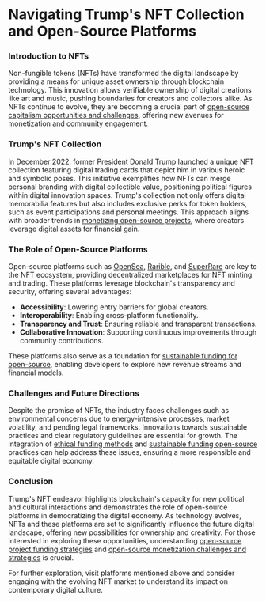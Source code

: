 # Navigating Trump's NFT Collection and Open-Source Platforms

### Introduction to NFTs

Non-fungible tokens (NFTs) have transformed the digital landscape by providing a means for unique asset ownership through blockchain technology. This innovation allows verifiable ownership of digital creations like art and music, pushing boundaries for creators and collectors alike. As NFTs continue to evolve, they are becoming a crucial part of [open-source capitalism opportunities and challenges](https://www.license-token.com/wiki/open-source-capitalism-opportunities-and-challenges-global-south), offering new avenues for monetization and community engagement.

### Trump's NFT Collection

In December 2022, former President Donald Trump launched a unique NFT collection featuring digital trading cards that depict him in various heroic and symbolic poses. This initiative exemplifies how NFTs can merge personal branding with digital collectible value, positioning political figures within digital innovation spaces. Trump's collection not only offers digital memorabilia features but also includes exclusive perks for token holders, such as event participations and personal meetings. This approach aligns with broader trends in [monetizing open-source projects](https://www.license-token.com/wiki/monetizing-open-source-projects-guide), where creators leverage digital assets for financial gain.

### The Role of Open-Source Platforms

Open-source platforms such as [OpenSea](https://opensea.io/), [Rarible](https://rarible.com/), and [SuperRare](https://superrare.com/) are key to the NFT ecosystem, providing decentralized marketplaces for NFT minting and trading. These platforms leverage blockchain's transparency and security, offering several advantages:

- **Accessibility**: Lowering entry barriers for global creators.
- **Interoperability**: Enabling cross-platform functionality.
- **Transparency and Trust**: Ensuring reliable and transparent transactions.
- **Collaborative Innovation**: Supporting continuous improvements through community contributions.

These platforms also serve as a foundation for [sustainable funding for open-source](https://www.license-token.com/wiki/sustainable-funding-for-open-source), enabling developers to explore new revenue streams and financial models.

### Challenges and Future Directions

Despite the promise of NFTs, the industry faces challenges such as environmental concerns due to energy-intensive processes, market volatility, and pending legal frameworks. Innovations towards sustainable practices and clear regulatory guidelines are essential for growth. The integration of [ethical funding methods](https://www.license-token.com/wiki/ethical-funding-methods) and [sustainable funding open-source](https://www.license-token.com/wiki/sustainable-funding-open-source) practices can help address these issues, ensuring a more responsible and equitable digital economy.

### Conclusion

Trump's NFT endeavor highlights blockchain's capacity for new political and cultural interactions and demonstrates the role of open-source platforms in democratizing the digital economy. As technology evolves, NFTs and these platforms are set to significantly influence the future digital landscape, offering new possibilities for ownership and creativity. For those interested in exploring these opportunities, understanding [open-source project funding strategies](https://www.license-token.com/wiki/open-source-project-funding-strategies) and [open-source monetization challenges and strategies](https://www.license-token.com/wiki/open-source-monetization-challenges-and-strategies) is crucial.

For further exploration, visit platforms mentioned above and consider engaging with the evolving NFT market to understand its impact on contemporary digital culture.